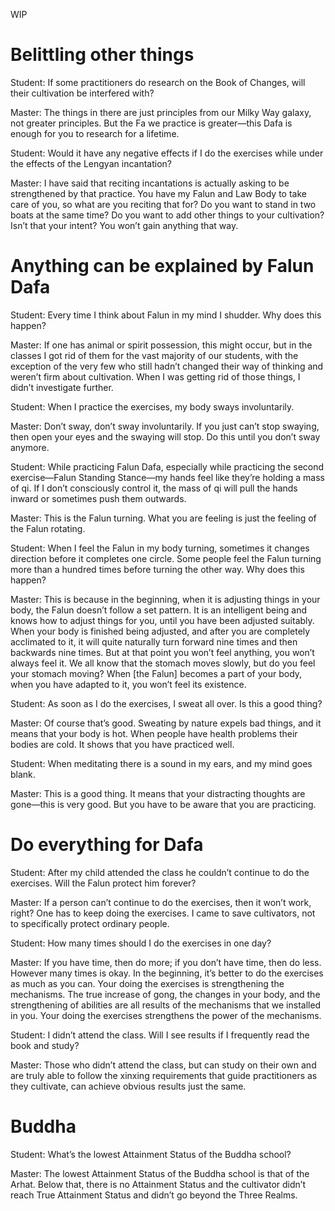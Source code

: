WIP

# Belittling other things
Student: If some practitioners do research on the Book of Changes, will their cultivation be interfered with?

Master: The things in there are just principles from our Milky Way galaxy, not greater principles. But the Fa we practice is greater—this Dafa is enough for you to research for a lifetime.

Student: Would it have any negative effects if I do the exercises while under the effects of the Lengyan incantation?

Master: I have said that reciting incantations is actually asking to be strengthened by that practice. You have my Falun and Law Body to take care of you, so what are you reciting that for? Do you want to stand in two boats at the same time? Do you want to add other things to your cultivation? Isn’t that your intent? You won’t gain anything that way.


# Anything can be explained by Falun Dafa
Student: Every time I think about Falun in my mind I shudder. Why does this happen?

Master: If one has animal or spirit possession, this might occur, but in the classes I got rid of them for the vast majority of our students, with the exception of the very few who still hadn’t changed their way of thinking and weren’t firm about cultivation. When I was getting rid of those things, I didn’t investigate further.

Student: When I practice the exercises, my body sways involuntarily.

Master: Don’t sway, don’t sway involuntarily. If you just can’t stop swaying, then open your eyes and the swaying will stop. Do this until you don’t sway anymore.

Student: While practicing Falun Dafa, especially while practicing the second exercise—Falun Standing Stance—my hands feel like they’re holding a mass of qi. If I don’t consciously control it, the mass of qi will pull the hands inward or sometimes push them outwards.

Master: This is the Falun turning. What you are feeling is just the feeling of the Falun rotating.

Student: When I feel the Falun in my body turning, sometimes it changes direction before it completes one circle. Some people feel the Falun turning more than a hundred times before turning the other way. Why does this happen?

Master: This is because in the beginning, when it is adjusting things in your body, the Falun doesn’t follow a set pattern. It is an intelligent being and knows how to adjust things for you, until you have been adjusted suitably. When your body is finished being adjusted, and after you are completely acclimated to it, it will quite naturally turn forward nine times and then backwards nine times. But at that point you won’t feel anything, you won’t always feel it. We all know that the stomach moves slowly, but do you feel your stomach moving? When [the Falun] becomes a part of your body, when you have adapted to it, you won’t feel its existence.

Student: As soon as I do the exercises, I sweat all over. Is this a good thing?

Master: Of course that’s good. Sweating by nature expels bad things, and it means that your body is hot. When people have health problems their bodies are cold. It shows that you have practiced well.

Student: When meditating there is a sound in my ears, and my mind goes blank.

Master: This is a good thing. It means that your distracting thoughts are gone—this is very good. But you have to be aware that you are practicing.

# Do everything for Dafa
Student: After my child attended the class he couldn’t continue to do the exercises. Will the Falun protect him forever?

Master: If a person can’t continue to do the exercises, then it won’t work, right? One has to keep doing the exercises. I came to save cultivators, not to specifically protect ordinary people.

Student: How many times should I do the exercises in one day?

Master: If you have time, then do more; if you don’t have time, then do less. However many times is okay. In the beginning, it’s better to do the exercises as much as you can. Your doing the exercises is strengthening the mechanisms. The true increase of gong, the changes in your body, and the strengthening of abilities are all results of the mechanisms that we installed in you. Your doing the exercises strengthens the power of the mechanisms.

Student: I didn’t attend the class. Will I see results if I frequently read the book and study?

Master: Those who didn’t attend the class, but can study on their own and are truly able to follow the xinxing requirements that guide practitioners as they cultivate, can achieve obvious results just the same.

# Buddha
Student: What’s the lowest Attainment Status of the Buddha school?

Master: The lowest Attainment Status of the Buddha school is that of the Arhat. Below that, there is no Attainment Status and the cultivator didn’t reach True Attainment Status and didn’t go beyond the Three Realms.


